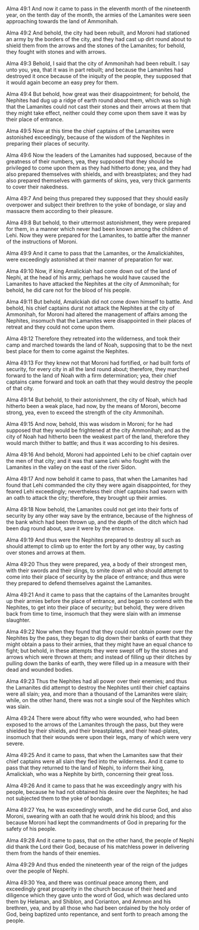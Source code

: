 Alma 49:1 And now it came to pass in the eleventh month of the
nineteenth year, on the tenth day of the month, the armies of the
Lamanites were seen approaching towards the land of Ammonihah.

Alma 49:2 And behold, the city had been rebuilt, and Moroni had
stationed an army by the borders of the city, and they had cast up dirt
round about to shield them from the arrows and the stones of the
Lamanites; for behold, they fought with stones and with arrows.

Alma 49:3 Behold, I said that the city of Ammonihah had been rebuilt. I
say unto you, yea, that it was in part rebuilt; and because the
Lamanites had destroyed it once because of the iniquity of the people,
they supposed that it would again become an easy prey for them.

Alma 49:4 But behold, how great was their disappointment; for behold,
the Nephites had dug up a ridge of earth round about them, which was so
high that the Lamanites could not cast their stones and their arrows at
them that they might take effect, neither could they come upon them save
it was by their place of entrance.

Alma 49:5 Now at this time the chief captains of the Lamanites were
astonished exceedingly, because of the wisdom of the Nephites in
preparing their places of security.

Alma 49:6 Now the leaders of the Lamanites had supposed, because of the
greatness of their numbers, yea, they supposed that they should be
privileged to come upon them as they had hitherto done; yea, and they
had also prepared themselves with shields, and with breastplates; and
they had also prepared themselves with garments of skins, yea, very
thick garments to cover their nakedness.

Alma 49:7 And being thus prepared they supposed that they should easily
overpower and subject their brethren to the yoke of bondage, or slay and
massacre them according to their pleasure.

Alma 49:8 But behold, to their uttermost astonishment, they were
prepared for them, in a manner which never had been known among the
children of Lehi. Now they were prepared for the Lamanites, to battle
after the manner of the instructions of Moroni.

Alma 49:9 And it came to pass that the Lamanites, or the Amalickiahites,
were exceedingly astonished at their manner of preparation for war.

Alma 49:10 Now, if king Amalickiah had come down out of the land of
Nephi, at the head of his army, perhaps he would have caused the
Lamanites to have attacked the Nephites at the city of Ammonihah; for
behold, he did care not for the blood of his people.

Alma 49:11 But behold, Amalickiah did not come down himself to battle.
And behold, his chief captains durst not attack the Nephites at the city
of Ammonihah, for Moroni had altered the management of affairs among the
Nephites, insomuch that the Lamanites were disappointed in their places
of retreat and they could not come upon them.

Alma 49:12 Therefore they retreated into the wilderness, and took their
camp and marched towards the land of Noah, supposing that to be the next
best place for them to come against the Nephites.

Alma 49:13 For they knew not that Moroni had fortified, or had built
forts of security, for every city in all the land round about;
therefore, they marched forward to the land of Noah with a firm
determination; yea, their chief captains came forward and took an oath
that they would destroy the people of that city.

Alma 49:14 But behold, to their astonishment, the city of Noah, which
had hitherto been a weak place, had now, by the means of Moroni, become
strong, yea, even to exceed the strength of the city Ammonihah.

Alma 49:15 And now, behold, this was wisdom in Moroni; for he had
supposed that they would be frightened at the city Ammonihah; and as the
city of Noah had hitherto been the weakest part of the land, therefore
they would march thither to battle; and thus it was according to his
desires.

Alma 49:16 And behold, Moroni had appointed Lehi to be chief captain
over the men of that city; and it was that same Lehi who fought with the
Lamanites in the valley on the east of the river Sidon.

Alma 49:17 And now behold it came to pass, that when the Lamanites had
found that Lehi commanded the city they were again disappointed, for
they feared Lehi exceedingly; nevertheless their chief captains had
sworn with an oath to attack the city; therefore, they brought up their
armies.

Alma 49:18 Now behold, the Lamanites could not get into their forts of
security by any other way save by the entrance, because of the highness
of the bank which had been thrown up, and the depth of the ditch which
had been dug round about, save it were by the entrance.

Alma 49:19 And thus were the Nephites prepared to destroy all such as
should attempt to climb up to enter the fort by any other way, by
casting over stones and arrows at them.

Alma 49:20 Thus they were prepared, yea, a body of their strongest men,
with their swords and their slings, to smite down all who should attempt
to come into their place of security by the place of entrance; and thus
were they prepared to defend themselves against the Lamanites.

Alma 49:21 And it came to pass that the captains of the Lamanites
brought up their armies before the place of entrance, and began to
contend with the Nephites, to get into their place of security; but
behold, they were driven back from time to time, insomuch that they were
slain with an immense slaughter.

Alma 49:22 Now when they found that they could not obtain power over the
Nephites by the pass, they began to dig down their banks of earth that
they might obtain a pass to their armies, that they might have an equal
chance to fight; but behold, in these attempts they were swept off by
the stones and arrows which were thrown at them; and instead of filling
up their ditches by pulling down the banks of earth, they were filled up
in a measure with their dead and wounded bodies.

Alma 49:23 Thus the Nephites had all power over their enemies; and thus
the Lamanites did attempt to destroy the Nephites until their chief
captains were all slain; yea, and more than a thousand of the Lamanites
were slain; while, on the other hand, there was not a single soul of the
Nephites which was slain.

Alma 49:24 There were about fifty who were wounded, who had been exposed
to the arrows of the Lamanites through the pass, but they were shielded
by their shields, and their breastplates, and their head-plates,
insomuch that their wounds were upon their legs, many of which were very
severe.

Alma 49:25 And it came to pass, that when the Lamanites saw that their
chief captains were all slain they fled into the wilderness. And it came
to pass that they returned to the land of Nephi, to inform their king,
Amalickiah, who was a Nephite by birth, concerning their great loss.

Alma 49:26 And it came to pass that he was exceedingly angry with his
people, because he had not obtained his desire over the Nephites; he had
not subjected them to the yoke of bondage.

Alma 49:27 Yea, he was exceedingly wroth, and he did curse God, and also
Moroni, swearing with an oath that he would drink his blood; and this
because Moroni had kept the commandments of God in preparing for the
safety of his people.

Alma 49:28 And it came to pass, that on the other hand, the people of
Nephi did thank the Lord their God, because of his matchless power in
delivering them from the hands of their enemies.

Alma 49:29 And thus ended the nineteenth year of the reign of the judges
over the people of Nephi.

Alma 49:30 Yea, and there was continual peace among them, and
exceedingly great prosperity in the church because of their heed and
diligence which they gave unto the word of God, which was declared unto
them by Helaman, and Shiblon, and Corianton, and Ammon and his brethren,
yea, and by all those who had been ordained by the holy order of God,
being baptized unto repentance, and sent forth to preach among the
people.
